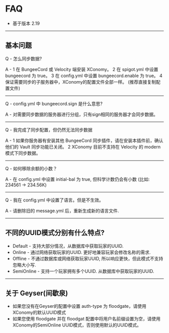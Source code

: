 # FAQ

- 基于版本 2.19
***

## 基本问题

Q - 怎么同步数据?

A - 1 在 BungeeCord 或 Velocity 端安装 XConomy。
      2 在 spigot.yml 中设置 bungeecord 为 true。
      3 在 config.yml 中设置 bungeecord.enable 为 true。
      4 保证需要同步的子服务器中，XConomy的配置文件全部一样。 (推荐直接复制配置文件)
***
Q - config.yml 中 bungeecord.sign 是什么意思?

A - 对需要同步数据的服务器进行分组，只有sign相同的服务器才会同步数据。
***
Q - 我完成了同步配置，但仍然无法同步数据

A - 1 如果你服务器有安装其他 BungeeCord 同步插件，请在安装本插件前，确认他们的 Vault 同步功能已关闭。
      2 XConomy 目前不支持在 Velocity 的 modern 模式下同步数据。
***
Q - 如何移除余额的小数？

A - 在 config.yml 中设置 initial-bal 为 true, 但科学计数仍会有小数 (比如: 234561 -> 234.56K)
***
Q - 我在 config.yml 中设置了语言。但是不生效。

A - 请删除旧的 message.yml 后，重新生成新的语言文件.
****
## 不同的UUID模式分别有什么特点?

- Default - 支持大部分情况，从数据库中获取玩家的UUID.
- Online - 通过网络获取玩家的UUID. 更好地兼容玩家会修改名称的需求.
- Offline - 不通过数据库或网络获取玩家UUID, 所以响应更快，但此模式不支持忽略大小写.
- SemiOnline - 支持一个玩家拥有多个UUID. 从数据库中获取玩家的UUID.
****
## 关于 Geyser(间歇泉)

- 如果您没有在Geyser的配置中设置 auth-type 为 floodgate，请使用XConomy的默认UUID模式
- 如果您使用 floodgate 并在 floodgat 配置中将用户名前缀设置为空，请使用XConomy的SemiOnline UUID模式，否则使用默认的UUID模式。